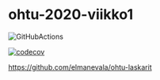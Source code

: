 # ohtu-2020-viikko1

![GitHubActions](https://github.com/elmanevala/ohtu-2020-viikko1/workflows/Java%20CI%20with%20Gradle/badge.svg)

[![codecov](https://codecov.io/gh/elmanevala/ohtu-2020-viikko1/branch/main/graph/badge.svg?token=54Q7R0AQ9O)](undefined)

https://github.com/elmanevala/ohtu-laskarit
